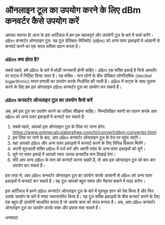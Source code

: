 ऑनलाइन टूल का उपयोग करने के लिए dBm कनवर्टर कैसे उपयोग करें
===========================================================

आपका स्वागत है! आज के इस आर्टिकल में हम एक महत्वपूर्ण और उपयोगी टूल के बारे में चर्चा करेंगे - dBm कनवर्टर ऑनलाइन टूल. यह टूल डेसिबल-मिलिवॉट (dBm) को अन्य पावर इकाइयों में आसानी से कनवर्ट करने का एक सरल तरीका प्रदान करता है।

### dBm क्या होता है?

सबसे पहले, हमें dBm के बारे में थोड़ी जानकारी होनी चाहिए। dBm एक शक्ति इकाई है जिसे आमतौर पर वाट्स में निर्दिष्ट किया जाता है। यह शक्ति - मान लोगों के बीच डेसिबल लॉगरिदमिक (decibel logarithmic) मापन प्रणाली का उपयोग करके निर्धारित की जाती है। dBm में वाट्स के साथ तुलना करने के लिए हम इस ऑनलाइन dBm कनवर्टर टूल का उपयोग कर सकते हैं।

### dBm कनवर्टर ऑनलाइन टूल का उपयोग कैसे करें

अब, हमें इस टूल का उपयोग करने का तरीका सीखना चाहिए। निम्नलिखित चरणों का पालन करके आप dBm को अन्य पावर इकाइयों में कनवर्ट कर सकते हैं:

1. सबसे पहले, आपको इस ऑनलाइन टूल के लिंक पर जाना होगा: <https://www.onlinecalculatorsfree.com/hi/convert/dbm-converter.html>
2. इस लिंक पर जाने के बाद, आप dBm कनवर्टर ऑनलाइन टूल के पेज पर पहुंच जाएंगे।
3. यहां आपको dBm और अन्य पावर इकाइयों में कनवर्ट करने के लिए विभिन्न विकल्प मिलेंगे।
4. अपनी शुरुआती शक्ति dBm में दर्ज करें और अपनी पसंद के अन्य पावर इकाइयों को चुनें।
5. चुने गए पावर इकाई में आपको स्वतः उत्पन्न कनवर्टेड मान दिखाई देगा।
6. यदि आप अन्य dBm के मान को कनवर्ट करना चाहते हैं, तो आप इस ऑनलाइन टूल को बार-बार उपयोग कर सकते हैं।

इस तरह से, आप dBm कनवर्टर ऑनलाइन टूल का उपयोग करके आसानी से dBm को अन्य पावर इकाइयों में कनवर्ट कर सकते हैं। यह टूल आपको बहुत समय और मेहनत बचाने में मदद करेगा।

इस आर्टिकल में हमने dBm कनवर्टर ऑनलाइन टूल के बारे में मूलभूत ज्ञान को पेश किया है और फिर उसके उपयोग के बारे में स्पष्ट स्थानांतरित किया है। यह टूल शक्ति इकाइयों के बीच कनवर्ट करने के लिए एक बहुत ही उपयोगी साधारित करता है जो आपके काम को सरल बनाता है। अब, आप dBm कनवर्टर ऑनलाइन टूल का उपयोग करके वक्त और प्रयास बचा सकते हैं।

धन्यवाद!